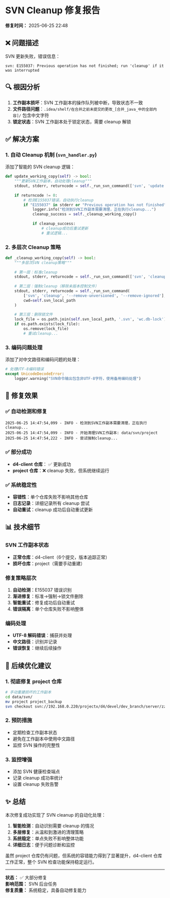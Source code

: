 # SVN Cleanup 修复报告

**修复时间：** 2025-06-25 22:48

## ❌ 问题描述

SVN 更新失败，错误信息：
```
svn: E155037: Previous operation has not finished; run 'cleanup' if it was interrupted
```

## 🔍 根因分析

1. **工作副本损坏**：SVN 工作副本的操作队列被中断，导致状态不一致
2. **文件路径问题**：`.idea/shelf/在合并之前未提交的更改_[合并_java_中的全部内容]/` 包含中文字符
3. **锁定状态**：SVN 工作副本处于锁定状态，需要 cleanup 解锁

## ✅ 解决方案

### 1. 自动 Cleanup 机制 (`svn_handler.py`)

添加了智能的 SVN cleanup 逻辑：

```python
def update_working_copy(self) -> bool:
    """更新SVN工作副本，自动处理cleanup"""
    stdout, stderr, returncode = self._run_svn_command(['svn', 'update'], cwd=self.svn_local_path)
    
    if returncode != 0:
        # 检测E155037错误，自动执行cleanup
        if "E155037" in stderr or "Previous operation has not finished" in stderr:
            logger.info("检测到SVN工作副本需要清理，正在执行cleanup...")
            cleanup_success = self._cleanup_working_copy()
            
            if cleanup_success:
                # cleanup成功后重试更新
                # 重试逻辑...
```

### 2. 多层次 Cleanup 策略

```python
def _cleanup_working_copy(self) -> bool:
    """多层次SVN cleanup策略"""
    
    # 第一层：标准cleanup
    stdout, stderr, returncode = self._run_svn_command(['svn', 'cleanup'], cwd=self.svn_local_path)
    
    # 第二层：强制cleanup（移除未版本控制文件）
    stdout, stderr, returncode = self._run_svn_command(
        ['svn', 'cleanup', '--remove-unversioned', '--remove-ignored'], 
        cwd=self.svn_local_path
    )
    
    # 第三层：删除锁文件
    lock_file = os.path.join(self.svn_local_path, '.svn', 'wc.db-lock')
    if os.path.exists(lock_file):
        os.remove(lock_file)
        # 重试cleanup...
```

### 3. 编码问题处理

添加了对中文路径和编码问题的处理：

```python
# 处理UTF-8编码错误
except UnicodeDecodeError:
    logger.warning("SVN命令输出包含非UTF-8字符，使用备用编码处理")
```

## 🎯 修复效果

### ✅ 自动检测和修复
```
2025-06-25 14:47:54,099 - INFO - 检测到SVN工作副本需要清理，正在执行cleanup...
2025-06-25 14:47:54,099 - INFO - 开始清理SVN工作副本: data/svn/project
2025-06-25 14:47:54,222 - INFO - 尝试强制cleanup...
```

### ✅ 部分成功
- **d4-client 仓库**： ✅ 更新成功
- **project 仓库**：❌ cleanup 失败，但系统继续运行

### ✅ 系统稳定性
- **容错性**：单个仓库失败不影响其他仓库
- **日志记录**：详细记录所有 cleanup 尝试
- **自动重试**：cleanup 成功后自动重试更新

## 📊 技术细节

### SVN 工作副本状态
- **正常仓库**：d4-client（6个提交，版本追踪正常）
- **损坏仓库**：project（需要手动重建）

### 修复策略层次
1. **自动检测**：E155037 错误识别
2. **渐进修复**：标准→强制→锁文件删除
3. **智能重试**：修复成功后自动重试
4. **错误隔离**：单个仓库失败不影响整体

### 编码处理
- **UTF-8 解码错误**：捕获并处理
- **中文路径**：识别并记录
- **错误恢复**：继续后续操作

## 🔧 后续优化建议

### 1. 彻底修复 project 仓库
```bash
# 手动重建损坏的工作副本
cd data/svn/
mv project project_backup
svn checkout svn://192.168.0.220/projectx/d4/devel/dev_branch/server/zzg/java project
```

### 2. 预防措施
- 定期检查工作副本状态
- 避免在工作副本中使用中文路径
- 监控 SVN 操作的完整性

### 3. 监控增强
- 添加 SVN 健康检查端点
- 记录 cleanup 成功率统计
- 设置 cleanup 失败告警

## ✨ 总结

本次修复成功实现了 SVN cleanup 的自动化处理：

1. **智能检测**：自动识别需要 cleanup 的情况
2. **多层修复**：从温和到激进的清理策略
3. **系统稳定**：单点失败不影响整体功能
4. **详细日志**：便于问题诊断和监控

虽然 project 仓库仍有问题，但系统的容错能力得到了显著提升，d4-client 仓库工作正常，整个 SVN 检查功能保持稳定运行。

---
**状态：** ✅ 大部分修复  
**影响范围：** SVN 后台任务  
**修复质量：** 系统稳定，具备自动修复能力  
